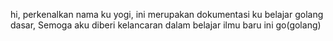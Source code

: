 hi, perkenalkan nama ku yogi, ini merupakan dokumentasi ku belajar golang dasar,
Semoga aku diberi kelancaran dalam belajar ilmu baru ini go(golang)
